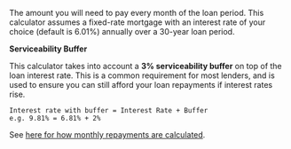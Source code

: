 The amount you will need to pay every month of the loan period. This calculator assumes a fixed-rate mortgage with an interest rate of your choice (default is 6.01%) annually over a 30-year loan period.

**Serviceability Buffer**

This calculator takes into account a **3% serviceability buffer** on top of the loan interest rate. This is a common requirement for most lenders, and is used to ensure you can still afford your loan repayments if interest rates rise.

```
Interest rate with buffer = Interest Rate + Buffer
e.g. 9.81% = 6.81% + 2%
```

See <a target="_blank" rel="noopener noreferrer" href="https://en.wikipedia.org/wiki/Mortgage_calculator#Monthly_payment_formula">here for how monthly repayments are calculated</a>.
